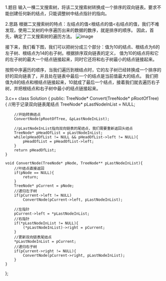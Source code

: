 1.题目
输入一棵二叉搜索树，将该二叉搜索树转换成一个排序的双向链表。要求不能创建任何新的结点，只能调整树中结点指针的指向。

2.思路
根据二叉搜索树的特点：左结点的值<根结点的值<右结点的值，我们不难发现，使用二叉树的中序遍历出来的数据的数序，就是排序的顺序。
因此，首先，确定了二叉搜索树的遍历方法。
![image](https://github.com/zzh501937684/work/blob/master/%E5%89%91%E6%8C%87offer-%E4%BA%8C%E5%8F%89%E6%90%9C%E7%B4%A2%E6%A0%91/pic02.jpg)

接下来，我们看下图，我们可以把树分成三个部分：值为10的结点、根结点为6的左子树、根结点为14的右子树。根据排序双向链表的定义，
值为10的结点将和它的左子树的最大一个结点链接起来，同时它还将和右子树最小的结点链接起来。

按照中序遍历的顺序，当我们遍历到根结点时，它的左子树已经转换成一个排序的好的双向链表了，并且处在链表中最后一个的结点是当前值最大的结点。
我们把值为8的结点和根结点链接起来，10就成了最后一个结点，接着我们就去遍历右子树，并把根结点和右子树中最小的结点链接起来。


3.c++
class Solution {
public:
    TreeNode* Convert(TreeNode* pRootOfTree)
    {
        //用于记录双向链表尾结点
        TreeNode* pLastNodeInList = NULL;
        
        //开始转换结点
        ConvertNode(pRootOfTree, &pLastNodeInList);
        
        //pLastNodeInList指向双向链表的尾结点，我们需要重新返回头结点
        TreeNode* pHeadOfList = pLastNodeInList;
        while(pHeadOfList != NULL && pHeadOfList->left != NULL){
            pHeadOfList = pHeadOfList->left;
        }
        return pHeadOfList;
    }
    
    void ConvertNode(TreeNode* pNode, TreeNode** pLastNodeInList){
        //叶结点直接返回
        if(pNode == NULL){
            return;
        }
        TreeNode* pCurrent = pNode;
        //递归左子树
        if(pCurrent->left != NULL)
            ConvertNode(pCurrent->left, pLastNodeInList);
        
        //左指针
        pCurrent->left = *pLastNodeInList;
        //右指针
        if(*pLastNodeInList != NULL){
            (*pLastNodeInList)->right = pCurrent;
        }
        //更新双向链表尾结点
        *pLastNodeInList = pCurrent;
        //递归右子树
        if(pCurrent->right != NULL){
            ConvertNode(pCurrent->right, pLastNodeInList);
        }
    }
};
